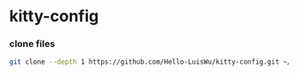 # kitty-config


### clone files

```bash
git clone --depth 1 https://github.com/Hello-LuisWu/kitty-config.git ~/.config/kitty
```
